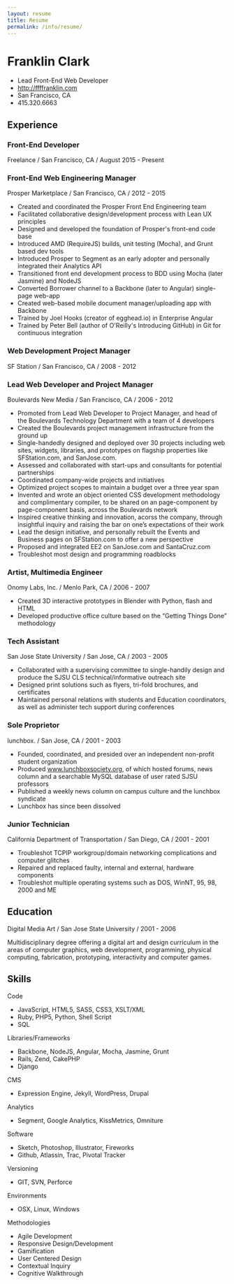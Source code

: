 ```yaml
---
layout: resume 
title: Resume
permalink: /info/resume/
---
```

# Franklin Clark
 - Lead Front-End Web Developer
 - http://ffffranklin.com
 - San Francisco, CA
 - 415.320.6663

## Experience

### Front-End Developer
Freelance / San Francisco, CA / August 2015 - Present

### Front-End Web Engineering Manager
Prosper Marketplace / San Francisco, CA / 2012 - 2015
 - Created and coordinated the Prosper Front End Engineering team
 - Facilitated collaborative design/development process with Lean UX principles
 - Designed and developed the foundation of Prosper's front-end code base
 - Introduced AMD (RequireJS) builds, unit testing (Mocha), and Grunt based dev tools
 - Introduced Prosper to Segment as an early adopter and personally integrated their Analytics API
 - Transitioned front end development process to BDD using Mocha (later Jasmine) and NodeJS
 - Converted Borrower channel to a Backbone (later to Angular) single-page web-app
 - Created web-based mobile document manager/uploading app with Backbone
 - Trained by Joel Hooks (creator of egghead.io) in Enterprise Angular
 - Trained by Peter Bell (author of O'Reilly's Introducing GitHub) in Git for continuous integration

### Web Development Project Manager
SF Station / San Francisco, CA / 2008 - 2012

### Lead Web Developer and Project Manager
Boulevards New Media / San Francisco, CA / 2006 - 2012
 - Promoted from Lead Web Developer to Project Manager, and head of the Boulevards Technology Department with a team of 4 developers
 - Created the Boulevards project management infrastructure from the ground up
 - Single-handedly designed and deployed over 30 projects including web sites, widgets, libraries, and prototypes on flagship properties like SFStation.com, and SanJose.com.
 - Assessed and collaborated with start-ups and consultants for potential partnerships
 - Coordinated company-wide projects and initiatives
 - Optimized project scopes to maintain a budget over a three year span
 - Invented and wrote an object oriented CSS development methodology and complimentary compiler, to be shared on an page-component by page-component basis, across the Boulevards network
 - Inspired creative thinking and innovation, acorss the company, through insightful inquiry and raising the bar on one’s expectations of their work
 - Lead the design initiative, and personally rebuilt the Events and Business pages on SFStation.com to offer a new perspective
 - Proposed and integrated EE2 on SanJose.com and SantaCruz.com
 - Troubleshot most design and programming roadblocks

### Artist, Multimedia Engineer
Onomy Labs, Inc. / Menlo Park, CA / 2006 - 2007
 - Created 3D interactive prototypes in Blender with Python, flash and HTML
 - Developed productive office culture based on the “Getting Things Done” methodology

### Tech Assistant
San Jose State University / San Jose, CA / 2003 - 2005
 - Collaborated with a supervising committee to single-handily design and produce the SJSU CLS  technical/informative outreach site
 - Designed print solutions such as flyers, tri-fold brochures, and certificates
 - Maintained personal relations with students and Education coordinators, as well as administer tech support during conferences

### Sole Proprietor
lunchbox. / San Jose, CA / 2001 - 2003
 - Founded, coordinated, and presided over an independent non-profit student organization
 - Produced www.lunchboxsociety.org, of which hosted forums, news column and a searchable MySQL database of user rated SJSU professors
 - Published a weekly news column on campus culture and the lunchbox syndicate
 - Lunchbox has since been dissolved

### Junior Technician
California Department of Transportation / San Diego, CA / 2001 - 2001
 - Troubleshot TCPIP workgroup/domain networking complications and computer glitches  
 - Repaired and replaced faulty, internal and external, hardware components
 - Troubleshot multiple operating systems such as DOS, WinNT, 95, 98, 2000 and ME

## Education
Digital Media Art / San Jose State University / 2001 - 2006

Multidisciplinary degree offering a digital art and design curriculum in the areas of computer graphics, web development, programming, physical computing, fabrication, prototyping, interactivity and computer games.

## Skills
Code
 - JavaScript, HTML5, SASS, CSS3, XSLT/XML
 - Ruby, PHP5, Python, Shell Script
 - SQL

Libraries/Frameworks
 - Backbone, NodeJS, Angular, Mocha, Jasmine, Grunt
 - Rails, Zend, CakePHP
 - Django

CMS
 - Expression Engine, Jekyll, WordPress, Drupal

Analytics
 - Segment, Google Analytics, KissMetrics, Omniture

Software
 - Sketch, Photoshop, Illustrator, Fireworks
 - Github, Atlassin, Trac, Pivotal Tracker

Versioning
 - GIT, SVN, Perforce

Environments
 - OSX, Linux, Windows

Methodologies
 - Agile Development
 - Responsive Design/Development
 - Gamification
 - User Centered Design
 - Contextual Inquiry
 - Cognitive Walkthrough
